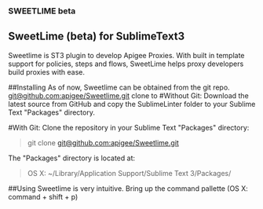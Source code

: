 ### SWEETLIME beta
## SweetLime (beta) for SublimeText3
Sweetlime is ST3 plugin to develop Apigee Proxies. With built in template support for policies, steps and flows, SweetLime helps proxy developers build proxies with ease.

##Installing
As of now, Sweetlime can be obtained from the git repo.
[git@github.com:apigee/Sweetlime.git]() 
clone to 
#Without Git: 
Download the latest source from GitHub and copy the SublimeLinter folder to your Sublime Text "Packages" directory.

#With Git: 
Clone the repository in your Sublime Text "Packages" directory:

> git clone [git@github.com:apigee/Sweetlime.git]()

The "Packages" directory is located at:
> OS X: ~/Library/Application Support/Sublime Text 3/Packages/

##Using
Sweetlime is very intuitive. Bring up the command pallette (OS X: command + shift + p)



